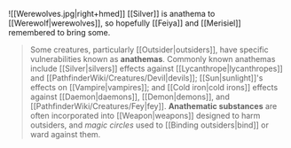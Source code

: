 ![[Werewolves.jpg|right+hmed]] 
 [[Silver]] is anathema to [[Werewolf|werewolves]], so hopefully [[Feiya]] and [[Merisiel]] remembered to bring some.
> Some creatures, particularly [[Outsider|outsiders]], have specific vulnerabilities known as **anathemas**. Commonly known anathemas include [[Silver|silvers]] effects against [[Lycanthrope|lycanthropes]] and [[PathfinderWiki/Creatures/Devil|devils]]; [[Sun|sunlight]]'s effects on [[Vampire|vampires]]; and [[Cold iron|cold irons]] effects against [[Daemon|daemons]], [[Demon|demons]], and [[PathfinderWiki/Creatures/Fey|fey]].
> **Anathematic substances** are often incorporated into [[Weapon|weapons]] designed to harm outsiders, and *magic circles* used to [[Binding outsiders|bind]] or ward against them.







